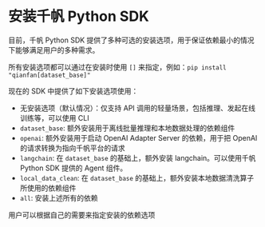 # 安装千帆 Python SDK

目前，千帆 Python SDK 提供了多种可选的安装选项，用于保证依赖最小的情况下能够满足用户的多种需求。

所有安装选项都可以通过在安装时使用 `[]` 来指定，例如：`pip install "qianfan[dataset_base]"` 

现在的 SDK 中提供了如下安装选项使用：

+ 无安装选项（默认情况）：仅支持 API 调用的轻量场景，包括推理、发起在线训练等，可以使用 CLI
+ `dataset_base`: 额外安装用于离线批量推理和本地数据处理的依赖组件
+ `openai`: 额外安装用于启动 OpenAI Adapter Server 的依赖，用于把 OpenAI 的请求转换为指向千帆平台的请求
+ `langchain`: 在 `dataset_base` 的基础上，额外安装 langchain。可以使用千帆 Python SDK 提供的 Agent 组件。
+ `local_data_clean`: 在 `dataset_base` 的基础上，额外安装本地数据清洗算子所使用的依赖组件
+ `all`: 安装上述所有的依赖

用户可以根据自己的需要来指定安装的依赖选项
